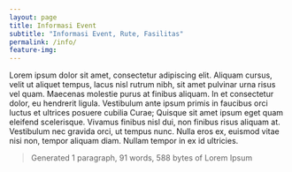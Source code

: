```yaml
---
layout: page
title: Informasi Event
subtitle: "Informasi Event, Rute, Fasilitas"
permalink: /info/
feature-img:
---
```




Lorem ipsum dolor sit amet, consectetur adipiscing elit. Aliquam cursus, velit ut aliquet tempus, lacus nisl rutrum nibh, sit amet pulvinar urna risus vel quam. Maecenas molestie purus at finibus aliquam. In et consectetur dolor, eu hendrerit ligula. Vestibulum ante ipsum primis in faucibus orci luctus et ultrices posuere cubilia Curae; Quisque sit amet ipsum eget quam eleifend scelerisque. Vivamus finibus nisl dui, non finibus risus aliquam at. Vestibulum nec gravida orci, ut tempus nunc. Nulla eros ex, euismod vitae nisi non, tempor aliquam diam. Nullam tempor in ex id ultricies.

> Generated 1 paragraph, 91 words, 588 bytes of Lorem Ipsum
